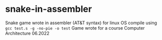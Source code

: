 # snake-in-assembler
Snake game wrote in assembler (AT&amp;T syntax) for linux OS
compile using 
```gcc test.s -g -no-pie -o test```
Game wrote for a course Computer Architecture 06.2022
